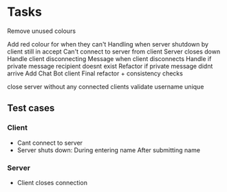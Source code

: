 # Tasks

Remove unused colours

Add red colour for when they can't
Handling when server shutdown by client still in accept
Can't connect to server from client
Server closes down
Handle client disconnecting
Message when client disconnects 
Handle if private message recipient doesnt exist
Refactor if private message didnt arrive
Add Chat Bot client
Final refactor + consistency checks

close server without any connected clients
validate username unique

## Test cases

### Client

- Cant connect to server
- Server shuts down:
During entering name
After submitting name

### Server

- Client closes connection
